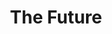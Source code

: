 ---
pid: MP32
title: The Future
location_transcription: 
zipcode: '19148'
outside_phl: 
neighborhood: Whitman,Pennsport,South Philadelphia
age: '11'
age_range: 6-13
instagram: 
image_file_name: MP_32.jpg
proposal_transcription: |-
  [//Candy Land// on an iPone]
  play this [arrow toward Candy Land]
  Instead of this [arrow toward iPhone]
topic: Pop Culture,Technology
topic_summary: 0, 0
type: Other No Form
keywords_other: 
credit: Caiden
image_labels: 
twitter: 
facebook: 
permalink: "/monuments/mp32/"
layout: item-page
---